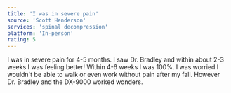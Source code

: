 ```yaml
---
title: 'I was in severe pain'
source: 'Scott Henderson'
services: 'spinal decompression'
platform: 'In-person'
rating: 5
---
```


I was in severe pain for 4-5 months. I saw Dr. Bradley and within about 2-3 weeks I was feeling better! Within 4-6 weeks I was 100%. I was worried I wouldn't be able to walk or even work without pain after my fall. However Dr. Bradley and the DX-9000 worked wonders.
